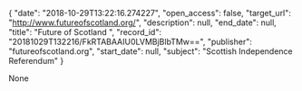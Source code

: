 {
  "date": "2018-10-29T13:22:16.274227", 
  "open_access": false, 
  "target_url": "http://www.futureofscotland.org/", 
  "description": null, 
  "end_date": null, 
  "title": "Future of Scotland ", 
  "record_id": "20181029T132216/FkRTABAAIU0LVMBjBlbTMw==", 
  "publisher": "futureofscotland.org", 
  "start_date": null, 
  "subject": "Scottish Independence Referendum"
}

None